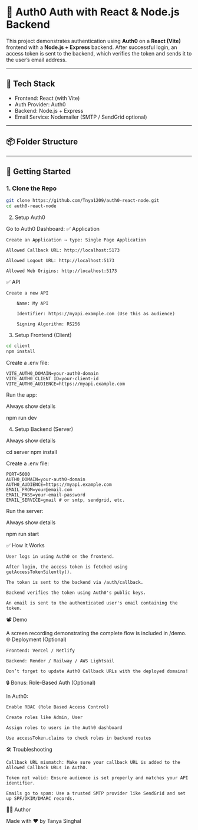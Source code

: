 # 🔐 Auth0 Auth with React & Node.js Backend

This project demonstrates authentication using **Auth0** on a **React (Vite)** frontend with a **Node.js + Express** backend. After successful login, an access token is sent to the backend, which verifies the token and sends it to the user’s email address.

---

## 🧩 Tech Stack

- Frontend: React (with Vite)
- Auth Provider: Auth0
- Backend: Node.js + Express
- Email Service: Nodemailer (SMTP / SendGrid optional)

---

## 📦 Folder Structure


---

## 🚀 Getting Started

### 1. Clone the Repo

```bash
git clone https://github.com/Tnya1209/auth0-react-node.git
cd auth0-react-node
```
2. Setup Auth0

Go to Auth0 Dashboard:
✅ Application

    Create an Application → type: Single Page Application

    Allowed Callback URL: http://localhost:5173

    Allowed Logout URL: http://localhost:5173

    Allowed Web Origins: http://localhost:5173

✅ API

    Create a new API

        Name: My API

        Identifier: https://myapi.example.com (Use this as audience)

        Signing Algorithm: RS256

3. Setup Frontend (Client)

```bash
cd client
npm install
```
Create a .env file:

``` .env
VITE_AUTH0_DOMAIN=your-auth0-domain
VITE_AUTH0_CLIENT_ID=your-client-id
VITE_AUTH0_AUDIENCE=https://myapi.example.com
```
Run the app:

Always show details

npm run dev

4. Setup Backend (Server)

Always show details

cd server
npm install

Create a .env file:

```
PORT=5000
AUTH0_DOMAIN=your-auth0-domain
AUTH0_AUDIENCE=https://myapi.example.com
EMAIL_FROM=your@email.com
EMAIL_PASS=your-email-password
EMAIL_SERVICE=gmail # or smtp, sendgrid, etc.
```
Run the server:

Always show details

npm run start

✅ How It Works

    User logs in using Auth0 on the frontend.

    After login, the access token is fetched using getAccessTokenSilently().

    The token is sent to the backend via /auth/callback.

    Backend verifies the token using Auth0's public keys.

    An email is sent to the authenticated user's email containing the token.

📽️ Demo

A screen recording demonstrating the complete flow is included in /demo.
🌐 Deployment (Optional)

    Frontend: Vercel / Netlify

    Backend: Render / Railway / AWS Lightsail

    Don’t forget to update Auth0 Callback URLs with the deployed domains!

🔒 Bonus: Role-Based Auth (Optional)

In Auth0:

    Enable RBAC (Role Based Access Control)

    Create roles like Admin, User

    Assign roles to users in the Auth0 dashboard

    Use accessToken.claims to check roles in backend routes

🛠️ Troubleshooting

    Callback URL mismatch: Make sure your callback URL is added to the Allowed Callback URLs in Auth0.

    Token not valid: Ensure audience is set properly and matches your API identifier.

    Emails go to spam: Use a trusted SMTP provider like SendGrid and set up SPF/DKIM/DMARC records.

👨‍💻 Author

Made with ❤️ by Tanya Singhal
